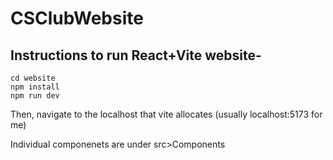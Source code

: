 # CSClubWebsite

## Instructions to run React+Vite website-
```
cd website
npm install
npm run dev
```
Then, navigate to the localhost that vite allocates (usually localhost:5173 for me)

Individual componenets are under src>Components

